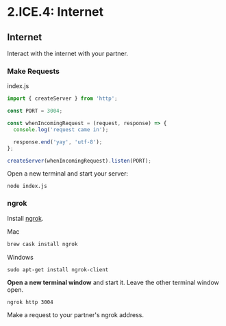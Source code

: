 # 2.ICE.4: Internet

## Internet

Interact with the internet with your partner.

### Make Requests

index.js

```javascript
import { createServer } from 'http';

const PORT = 3004;

const whenIncomingRequest = (request, response) => {
  console.log('request came in');

  response.end('yay', 'utf-8');
};

createServer(whenIncomingRequest).listen(PORT);
```

Open a new terminal and start your server:

```text
node index.js
```

### ngrok

Install [ngrok](https://ngrok.com/).

Mac

```javascript
brew cask install ngrok
```

Windows

```text
sudo apt-get install ngrok-client
```

**Open a new terminal window** and start it. Leave the other terminal window open.

```text
ngrok http 3004
```

Make a request to your partner's ngrok address.

## 

